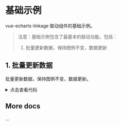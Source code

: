 <script setup>
import LinkageDemo4 from '../components/echarts-linkage/demo4/index.vue';
</script>

# 基础示例

vue-echarts-linkage 联动组件的基础示例。

> 注意：基础示例包含了最基本的联动功能，包括：
> 1. 批量更新数据，保持图例不变，数据更新

## 1. 批量更新数据

批量更新数据，保持图例不变，数据更新。

<LinkageDemo4 />

<details>
<summary>点击查看代码</summary>

<<< ../components/echarts-linkage/demo4/detail.vue

</details>

## More docs

...


